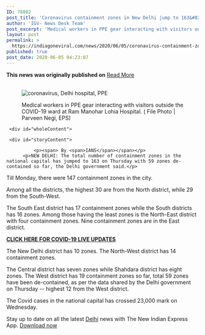```yaml
---
ID: 78802
post_title: 'Coronavirus containment zones in New Delhi jump to 163&#8230;'
author: 'IGV- News Desk Team'
post_excerpt: 'Medical workers in PPE gear interacting with visitors outside the COVID-19 ward at Ram Manohar Lohia Hospital. ( File Photo | Parveen Negi, EPS) By IANS NEW DELHI: The total number of containment zones in the national capital has jumped to 163 on Thursday with 59 zones de-contained so far, the Delhi government said. Till&hellip;'
layout: post
permalink: >
  https://indiagoneviral.com/news/2020/06/05/coronavirus-containment-zones-in-new-delhi-jump-to-163/78802/india-gone-viral/
published: true
post_date: 2020-06-05 04:23:07
---
```

<b>This news was originally published on</b> <a href="https://news.google.com/__i/rss/rd/articles/CBMifWh0dHBzOi8vd3d3Lm5ld2luZGlhbmV4cHJlc3MuY29tL2NpdGllcy9kZWxoaS8yMDIwL2p1bi8wNC9jb3JvbmF2aXJ1cy1jb250YWlubWVudC16b25lcy1pbi1uZXctZGVsaGktanVtcC10by0xNjMtMjE1MjIyNC5odG1s0gF8aHR0cHM6Ly93d3cubmV3aW5kaWFuZXhwcmVzcy5jb20vY2l0aWVzL2RlbGhpLzIwMjAvanVuLzA0L2Nvcm9uYXZpcnVzLWNvbnRhaW5tZW50LXpvbmVzLWluLW5ldy1kZWxoaS1qdW1wLXRvLTE2My0yMTUyMjI0LmFtcA?oc=5" class="button purchase" rel="nofollow noopener noreferrer" target="_blank">Read More</a> <br/><br/><div id="content" itemprop="description">
    	<div>
    <figure><img alt="coronavirus, Delhi hospital, PPE" itemprop="image" src="https://images.newindianexpress.com/uploads/user/imagelibrary/2020/6/4/w900X450/Delhi_Hospital_EPS_2.jpg" title="Medical workers in PPE gear interacting with visitors outside the COVID-19 ward at Ram Manohar Lohia Hospital. ( File Photo | Parveen Negi, EPS)"></img><p>Medical workers in PPE gear interacting with visitors outside the COVID-19 ward at Ram Manohar Lohia Hospital. ( File Photo | Parveen Negi, EPS)</p>
          </figure></div>
    	
	 <div id="wholeContent">
		
     <div id="storyContent">
		
		      <p><span> By <span>IANS</span></span></p>
      	  <p>NEW DELHI: The total number of containment zones in the national capital has jumped to 163 on Thursday with 59 zones de-contained so far, the Delhi government said.</p>

<p>Till Monday, there were 147 containment zones in the city.</p>

<p>Among all the districts, the highest 30 are from the North district, while 29 from the South-West.</p>

<div><p>The South East district has 17 containment zones while the South districts has 16 zones. Among those having the least zones is the North-East district with four containment zones. Nine containment zones are in the East district.</p><p><a href="https://www.newindianexpress.com/live/2020/jun/03/covid-19-live--patients-violating-home-isolation-to-be-institutionally-quarantined-in-chennai-2151608.html" target="_blank" rel="noopener noreferrer"><strong>CLICK HERE FOR COVID-19 LIVE UPDATES</strong></a></p></div>

<p>The New Delhi district has 10 zones. The North-West district has 14 containment zones.</p>

<p>The Central district has seven zones while Shahdara district has eight zones. The West district has 19 containment zones so far, total 59 zones have been de-contained, as per the data shared by the Delhi government on Thursday -- highest 12 from the West district.</p>

<p>The Covid cases in the national capital has crossed 23,000 mark on Wednesday.</p>
    </div>
	</div>
    </div><p><span>Stay up to date on all the latest <a href="https://www.newindianexpress.com/cities/delhi">Delhi</a> news with The New Indian Express App. <a href="https://play.google.com/store/apps/details?id=com.newindianexpress.news" target="_BLANK" rel="noopener noreferrer"> Download now</a></span></p>